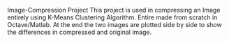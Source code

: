 Image-Compression Project
This project is used in compressing an Image entirely using K-Means Clustering Algorithm.
Entire made from scratch in Octave/Matlab.
At the end the two images are plotted side by side to show the differences in compressed and original image.
